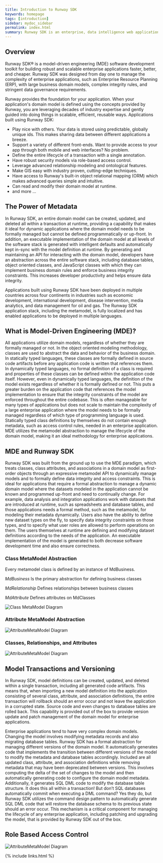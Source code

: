 ```yaml
---
title: Introduction to Runway SDK
keywords: homepage
tags: [introduction]
sidebar: mydoc_sidebar
permalink: index.html
summary: Runway SDK is an enterprise, data intelligence web application framework
---
```


## Overview

Runway SDK® is a model-driven engineering (MDE) software development toolkit for building robust and scalable enterprise applications faster, better, and cheaper. Runway SDK was designed from day one to manage the complexity of enterprise applications, such as Enterprise Resource Planning (ERP), with large business domain models, complex integrity rules, and stringent data governance requirements.

Runway provides the foundation for your application. When your application's domain model is defined using the concepts provided by Runway, you are leveraging decades of industry expertise and gently guided into doing things in scalable, efficient, reusable ways. Applications built using Runway SDK:

* Play nice with others. Your data is stored using predictable, globally unique ids. This makes sharing data between different applications a breeze.
* Support a variety of different front-ends. Want to provide access to your app through both mobile and web interfaces? No problem.
* Define the entire lifecycle of a transaction with a single annotation.
* Have robust security models via role-based access control.
* Leverage advanced relationship modeling and ontological features.
* Make GIS easy with industry proven, cutting-edge techniques.
* Have access to Runway's built-in object relational mapping (ORM) which makes advanced queries simple and intuitive.
* Can read and modify their domain model at runtime.
* and more ...

## The Power of Metadata

In Runway SDK, an entire domain model can be created, updated, and deleted all within a transaction at runtime, providing a capability that makes it ideal for dynamic applications where the domain model needs to be formally managed but cannot be defined programmatically or up-front. In addition, an executable implementation of the domain model at all levels of the software stack is generated with intelligent defaults and automatically kept in-sync with the model definition at runtime. By generating and maintaining an API for interacting with the domain model, developers have an abstraction across the entire software stack, including database tables, object oriented classes, and JavaScript classes with which they can implement business domain rules and enforce business integrity constraints. This increases developer productivity and helps ensure data integrity.

Applications built using Runway SDK have been deployed in multiple countries across four continents in industries such as economic development, international development, disease intervention, media analytics, and data management for oil and gas. The Runway SDK application stack, including the metamodel, is fully localized and has enabled applications to be deployed in multiple languages.

## What is Model-Driven Engineering (MDE)?

All applications utilize domain models, regardless of whether they are formally managed or not. In the object oriented modeling methodology, classes are used to abstract the data and behavior of the business domain. In statically typed languages, these classes are formally defined in source code artifacts before any application code is written that references them. In dynamically typed languages, no formal definition of a class is required and properties of these classes can be defined within the application code itself. However, even in dynamically typed languages, the definition of the model exists regardless of whether it is formally defined or not. This puts a greater burden on the application code that references the model implementation to ensure that the integrity constraints of the model are enforced throughout the entire codebase. This is often manageable for many types of applications but does not scale to maintain the complexity of a large enterprise application where the model needs to be formally managed regardless of which type of programming language is used. Statically typed class definitions by themselves do not contain enough metadata, such as access control rules, needed in an enterprise application. MDE utilizes the metamodel abstraction to manage the lifecycle of the domain model, making it an ideal methodology for enterprise applications.

## MDE and Runway SDK

Runway SDK was built from the ground up to use the MDE paradigm, which treats classes, class attributes, and associations in a domain model as first-order objects through an expressive metamodel API to dynamically manage models and to formally define data integrity and access constraints. This is ideal for applications that require a formal abstraction to manage a dynamic domain model where the datasets modeled in the application cannot be known and programmed up-front and need to continually change. For example, data analysis and integration applications work with datasets that are introduced at runtime, such as spreadsheets and database tables, and those applications needs a formal method, such as the metamodel, for modeling their metadata dynamically. Users also have the ability to define new dataset types on the fly, to specify data integrity constraints on those types, and to specify what user roles are allowed to perform operations on them. The users themselves at runtime are defining and modifying dataset definitions according to the needs of the application. An executable implementation of the model is generated to both decrease software development time and also ensure correctness.

### Class MetaModel Abstraction
Every metamodel class is defined by an instance of MdBusiness.

*MdBusiness* Is the primary abstraction for defining business classes

*MdRelationship* Defines relationships between business classes

*MdAttribute* Defines attributes on MdClasses

![Class MetaModel Diagram](https://github.com/terraframe/Runway-SDK/blob/v2/doc/design/Metadata.png)

### Attribute MetaModel Abstraction
![AttributeMetaModel Diagram](https://github.com/terraframe/Runway-SDK/blob/v2/doc/design/AttributeHierarchy.png)

### Classes, Relationships, and Attributes
![AttributeMetaModel Diagram](https://github.com/terraframe/Runway-SDK/blob/v2/doc/design/Metadata%20Objects%20And%20Relationships.png)

## Model Transactions and Versioning

In Runway SDK, model definitions can be created, updated, and deleted within a single transaction, including all generated code artifacts. This means that, when importing a new model definition into the application consisting of several class, attribute, and association definitions, the entire transaction will rollback should an error occur and not leave the application in a corrupted state. Source code and even changes to database tables are rolled back. This capability is provided out of the box to provide version update and patch management of the domain model for enterprise applications.

Enterprise applications tend to have very complex domain models. Changing the model involves modifying metadata records and also migrating database tables. Runway SDK has a formal abstraction for managing different versions of the domain model. It automatically generates code that implements the transition between different versions of the model to modify the metadata and database tables accordingly. Included are all updated class, attribute, and association definitions while removing metadata that may have been deprecated between versions. This involves computing the delta of the set of changes to the model and then automatically generating code to configure the domain model metadata. Additionally, it generates SQL DML code to modify the database table structure. It does this all within a transaction! But don’t SQL databases automatically commit when executing a DML command? Yes they do, but Runway SDK utilizes the command design pattern to automatically generate SQL DML code that will restore the database schema to its previous state should an error occur. This mechanism is a critical component for managing the lifecycle of any enterprise application, including patching and upgrading the model, that is provided by Runway SDK out of the box.


## Role Based Access Control
![AttributeMetaModel Diagram](https://github.com/terraframe/Runway-SDK/blob/v2/doc/design/RBAC.png)

{% include links.html %}
